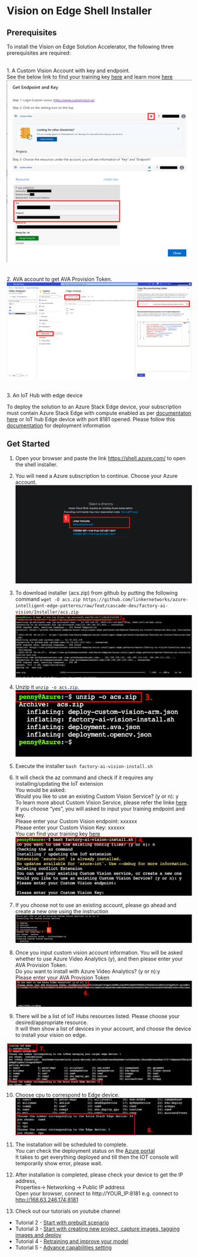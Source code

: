 

# Vision on Edge Shell Installer

## Prerequisites

To install the Vision on Edge Solution Accelerator, the following three prerequisites are required:

<br/>1. A Custom Vision Account with key and endpoint.
<br/>See the below link to find your training key [here](https://www.customvision.ai/projects#/settings) and learn more [here](https://azure.microsoft.com/en-us/services/cognitive-services/custom-vision-service/)
![arch_img](../assets/customvisioninfo.png)
<br/>
<br/>
<br/>2. AVA account to get AVA Provision Token. 
![arch_img](../assets/create%20va%20account_20210902.png)
<br/>
<br/>
<br/>3. An IoT Hub with edge device

To deploy the solution to an Azure Stack Edge device, your subscription must contain Azure Stack Edge with compute enabled as per [documentaton here](https://docs.microsoft.com/en-us/azure/databox-online/azure-stack-edge-gpu-deploy-configure-compute) or IoT hub Edge device with port 8181 opened. Please follow this [documentation](https://github.com/Azure-Samples/azure-intelligent-edge-patterns/blob/master/factory-ai-vision/Tutorial/CreateIoTEdgeDevice.md) for deployment information





   
## Get Started 

1. Open your browser and paste the link https://shell.azure.com/  to open the shell installer. 
2. You will need a Azure subscription to continue. Choose your Azure account.
![arch_img](../assets/step1.png)
3. To download installer (acs.zip) from github by putting the following command `wget -O acs.zip https://github.com/linkernetworks/azure-intelligent-edge-patterns/raw/feat/cascade-dev/factory-ai-vision/Installer/acs.zip`
![arch_img](../assets/step2_20210902.png)
4. Unzip it `unzip -o acs.zip`. 
![arch_img](../assets/step3_20210902.png?raw=true)
5. Execute the installer `bash factory-ai-vision-install.sh`

6. It will check the az command and check if it requires any installing/updating the IoT extension
<br/>You would be asked:
<br/>Would you like to use an existing Custom Vision Service? (y or n):  y 
<br/>To learn more about Custom Vision Service, please refer the linke [here](https://azure.microsoft.com/en-us/services/cognitive-services/custom-vision-service/)
<br/>If you choose “yes”, you will asked to input your training endpoint and key.
<br/>Please enter your Custom Vision endpoint: xxxxxx
<br/>Please enter your Custom Vision Key: xxxxxx
<br/> You can find your training key [here](https://www.customvision.ai/projects#/setting)
![arch_img](../assets/step4_20210902.png?raw=true)

7. If you choose not to use an existing account, please go ahead and create a new one using the instruction
![arch_img](../assets/step5.png)

8. Once you input custom vision account information. You will be asked whether to use Azure Video Analytics (y), and then please enter your AVA Provision Token. 
<br/>Do you want to install with Azure Video Analytics? (y or n):y
<br/> Please enter your AVA Provision Token
![arch_img](../assets/step6_20210902.png?raw=true)

9. There will be a list of IoT Hubs resources listed. Please choose your desired/appropriate resource.
<br/>It will then show a list of devices in your account, and choose the device to install your vision on edge. 

![arch_img](../assets/step7_20210902.png?raw=true)

10. Choose cpu to correspond to Edge device.
![arch_img](../assets/step8_20210904.png?raw=true)

11. The installation will be scheduled to complete.
<br/> You can check the deployment status on the [Azure portal](https://portal.azure.com/#home)
<br/>It takes to get everything deployed and till then the IOT console will temporarily show error, please wait. 

12. After installation is completed, please check your device to get the IP address,
<br/> Properties-> Networking -> Public IP address
<br/> Open your browser, connect to http://YOUR_IP:8181
e.g.  connect to http://168.63.246.174:8181

13. Check out our tutorials on youtube channel 

- Tutorial 2 - <a href="https://youtu.be/dihAdZTGj-g" target="_blank">Start with prebuilt scenario</a>
- Tutorial 3 - <a href="https://www.youtube.com/watch?v=cCEW6nsd8xQ" target="_blank">Start with creating new project, capture images, tagging images and deploy</a>
- Tutorial 4 - <a href="https://www.youtube.com/watch?v=OxK9feR_T3U" target="_blank">Retraining and improve your model</a>
- Tutorial 5 - <a href="https://www.youtube.com/watch?v=Bv7wxfFEdtI" target="_blank">Advance capabilities setting</a>


